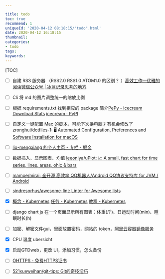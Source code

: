 ```yaml
---

title: todo
toc: true
recommend: 1
uniqueId: '2020-04-12 08:18:15/"todo".html'
date: 2020-04-12 16:18:15
thumbnail:
categories:
- todo
tags:
keywords:
---
```


[TOC]

<!--more-->

- [ ] 自建 RSS 服务器 （RSS2.0 RSS1.0 ATOM1.0 的区别？ ）[高效工作—优雅的阅读微信公众号 | 冰蓝记录思考的地方](http://lanbing510.info/2017/12/14/Wechat-RSS-Huginn.html)
- [ ] Cli 将 md 的图片调整统一的缩放比例
- [ ] 根据 requirements.txt 找到相应的 package 简介[PePy - icecream Download Stats](https://pepy.tech/project/icecream)
  [icecream · PyPI](https://pypi.org/project/icecream/)
- [ ] 自定义一键配置 Mac 的脚本，可能下次换电脑才有机会修改了 [zronghui/dotfiles-1: 🖥️ Automated Configuration, Preferences and Software Installation for macOS](https://github.com/zronghui/dotfiles-1)
- [ ] [lio-mengxiang 的个人主页 - 专栏 - 掘金](https://juejin.im/user/5a17ea7f51882575d42f1211/posts)
- [ ] 数据插入、显示图表、均值 [leeoniya/uPlot: 📈 A small, fast chart for time series, lines, areas, ohlc & bars](https://github.com/leeoniya/uPlot)
- [ ] [mamoe/mirai: 全开源 高效率 QQ机器人/Android QQ协议支持库 for JVM / Android](https://github.com/mamoe/mirai)
- [ ] [sindresorhus/awesome-lint: Linter for Awesome lists](https://github.com/sindresorhus/awesome-lint)
- [x] [概念 - Kubernetes](https://kubernetes.io/zh/docs/concepts/)
  [任务 - Kubernetes](https://kubernetes.io/zh/docs/tasks/)
  [教程 - Kubernetes](https://kubernetes.io/zh/docs/tutorials/)
- [ ] django chart js 在一个页面显示所有图表：体重(斤)、日运动时间(min)、睡眠时长(h)
- [ ] 加密、解密文件gui，里面放置密码，网站的 token，[阿里云容器镜像服务](https://cr.console.aliyun.com/undefined/instances/mirrors?accounttraceid=df8df73447e24aa69696513c30ab5a05bjkk)
- [x] CPU 温度 ubersicht
- [x] 启动GTDweb，更改 UI，添加习惯，怎么备份
- [ ] [OHTTPS - 免费HTTPS证书](https://ohttps.com/?hao.su)
- [ ] [521xueweihan/git-tips: Git的奇技淫巧](https://github.com/521xueweihan/git-tips)

